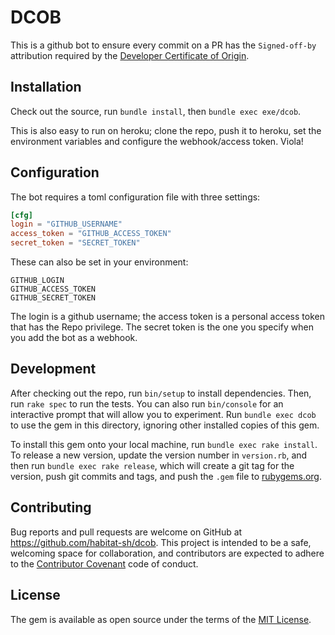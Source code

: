 # DCOB

This is a github bot to ensure every commit on a PR has the `Signed-off-by` attribution required by the [Developer Certificate of Origin](http://developercertificate.org/).

## Installation

Check out the source, run `bundle install`, then `bundle exec exe/dcob`.

This is also easy to run on heroku; clone the repo, push it to heroku, set the environment variables and configure the webhook/access token. Viola!

## Configuration

The bot requires a toml configuration file with three settings:

```toml
[cfg]
login = "GITHUB_USERNAME"
access_token = "GITHUB_ACCESS_TOKEN"
secret_token = "SECRET_TOKEN"
```

These can also be set in your environment:

```
GITHUB_LOGIN
GITHUB_ACCESS_TOKEN
GITHUB_SECRET_TOKEN
```

The login is a github username; the access token is a personal access token
that has the Repo privilege. The secret token is the one you specify when you
add the bot as a webhook.

## Development

After checking out the repo, run `bin/setup` to install dependencies. Then, run
`rake spec` to run the tests. You can also run `bin/console` for an interactive
prompt that will allow you to experiment. Run `bundle exec dcob` to use the gem
in this directory, ignoring other installed copies of this gem.

To install this gem onto your local machine, run `bundle exec rake install`. To
release a new version, update the version number in `version.rb`, and then run
`bundle exec rake release`, which will create a git tag for the version, push
git commits and tags, and push the `.gem` file to
[rubygems.org](https://rubygems.org).

## Contributing

Bug reports and pull requests are welcome on GitHub at https://github.com/habitat-sh/dcob. This project is intended to be a safe, welcoming space for collaboration, and contributors are expected to adhere to the [Contributor Covenant](contributor-covenant.org) code of conduct.


## License

The gem is available as open source under the terms of the [MIT License](http://opensource.org/licenses/MIT).

